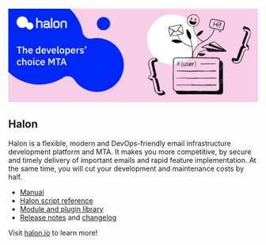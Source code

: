 ![Halon MTA](https://github.com/halon-extras/.github/blob/main/profile/github-readme.jpg) 

## Halon

Halon is a flexible, modern and DevOps-friendly email infrastructure development platform and MTA. 
It makes you more competitive, by secure and timely delivery of important emails and rapid feature implementation.
At the same time, you will cut your development and maintenance costs by half. 

* [Manual](https://docs.halon.io/manual/)
* [Halon script reference](https://docs.halon.io/hsl/)
* [Module and plugin library](https://github.com/halon-extras/)
* [Release notes](https://docs.halon.io/go/distreleasenotes) and [changelog](https://docs.halon.io/go/changelog)


Visit [halon.io](https://halon.io) to learn more!
